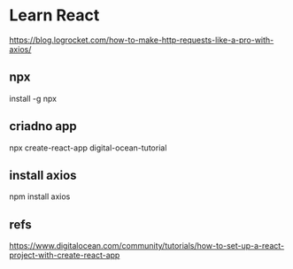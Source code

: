 # Learn React
https://blog.logrocket.com/how-to-make-http-requests-like-a-pro-with-axios/

## npx

install -g npx

## criadno app

npx create-react-app digital-ocean-tutorial

## install axios

npm install axios

## refs

https://www.digitalocean.com/community/tutorials/how-to-set-up-a-react-project-with-create-react-app
